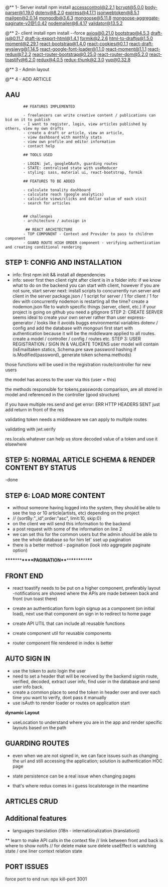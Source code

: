 @\*\* 1- Server install npm install accesscontrol@2.2.1 bcrypt@5.0.0 body-parser@1.19.0 dotenv@8.2.0 express@4.17.1 jsonwebtoken@8.5.1 mailgen@2.0.14 mongodb@3.6.3 mongoose@5.11.8 mongoose-aggregate-paginate-v2@1.0.42 nodemailer@6.4.17 validator@13.5.2

@\*\* 2- client install npm install --force axios@0.21.0 bootstrap@4.5.3 draft-js@0.11.7 draft-js-export-html@1.4.1 formik@2.2.6 html-to-draftjs@1.5.0 moment@2.29.1 react-bootstrap@1.4.0 react-cookies@0.1.1 react-draft-wysiwyg@1.14.5 react-google-font-loader@1.1.0 react-moment@1.1.1 react-redux@7.2.2 react-router-bootstrap@0.25.0 react-router-dom@5.2.0 react-toastify@6.2.0 redux@4.0.5 redux-thunk@2.3.0 yup@0.32.8

@\*\* 3 - Admin layout

@\*\* 4 - ADD ARTICLE

## AAU

            ## FEATURES IMPLEMENTED

            - freelancers can write creative content / publications can bid on it to publish
            - I want to register, login, view articles published by others, view my own drafts
            - create a draft or article, view an article,
            - view dashboard with monthly stats
            - view own profile and editor information
            - contact help

            ## TOOLS USED

            - LOGIN: jwt, googleOAuth, guarding routes
            - STATE: centralised state with useReducer
            - styling: sass, material ui, react-bootstrap, formik

            ## FEATURES TO BE ADDED

            - calculate tonality dashboard
            - calculate reach (google analytics)
            - calculate views/clicks and dollar value of each visit
            - search for articles


            ## challenges
            - architecture / autosign in

             ## REACT ARCHITECTURE
            - TOP COMPONENT - Context and Provider to pass to children component
            - GUARD ROUTE HIGH ORDER component - verifying authentication and creating conditional rendering

## STEP 1: CONFIG AND INSTALLATION

- info: first npm init && install all dependencies
- info: sever first then client right after client is in a folder
  info: if we know what to do on the backend you can start with client, however if you are not sure, start server
  next: install scripts to concurrently run server and client in the server package.json / 1 script for server / 1 for client / 1 for dev with concurrently
  nodemon is restarting all the time? create a nodemon.json file to watch specific things (server, client, etc.)
  if your project is going on github you need a gitignore
  STEP 2: CREATE SERVER
  seems ideal to create your own server rather than user express-generator / looks like it avoids buggs
  environmental variables dotenv / config and add the database with mongouri
  first start with authentication because it will be the middleware applied to all routes.
  create a model / controller / config / routes etc.
  STEP 3: USER REGISTRATION / SIGN IN & VALIDATE TOKENS
  user model will contain (isEmailtaken statics, Schema.pre save password hashing if is.Modified(password), generate token schema.methods)

those functions will be used in the registration route/controller for new users

the model has access to the user via this (user = this)

the methods responsible for tokens,passwords comparison, are all stored in model and referenced in the controller (good structure)

if you have multiple res.send and get error: ERR HTTP HEADERS SENT just add return in front of the res

validating token needs a middleware we can apply to multiple routes

validating with jwt.verify

res.locals.whatever can help us store decoded value of a token and use it elsewhere

## STEP 5: NORMAL ARTICLE SCHEMA & RENDER CONTENT BY STATUS

-done

## STEP 6: LOAD MORE CONTENT

- without someone having logged into the system, they should be able to see the top or 10 article(artists, etc) depending on the project
- // {sortBy:"\_id",order:"asc", limit:10, skip:0}
- on the client we will send this information to the backend
- a post request with some of the information on line 2
- we can set this for the common users but the admin should be able to see the whole database so for him let' sset up pagination
- there is a better method - pagination (look into aggregate paginate option)

**\*\*\*\***\*\*\***\*\*\*\***PAGINATION**\*\***\*\***\*\***\***\*\***\*\***\*\***

## FRONT END

- react toastify needs to be put on a higher component, preferably layout
  -notifications are showed where the APIs are made between back and front (run toast there)

- create an authentication form login signup as a component (on initial load), next use that component on sign in to redirect to home page
- create API UTIL that can include all reusable functions
- create component util for reusable components
- router component file rendered in index is better

## AUTO SIGN IN

- use the token to auto login the user
- need to set a header that will be received by the backend signin route, verified, decoded, extract user info, find user in the database and send user info back.
- create a common place to send the token in header over and over each time you want to verify, dont pass it manually
- use isAuth to render loader or routes on application start

**dynamic Layout**

- useLocation to understand where you are in the app and render specific layouts based on the path

## GUARDING ROUTES

- even when we are not signed in, we can face issues such as changing the url and still accessing the application; solution is authentication HOC page

- state persistence can be a real issue when changing pages
- that's where redux comes in i guess localstorage in the meantime

## ARTICLES CRUD

## Additional features

- languages translation (i18n - internationalization (translation))

\*\* learn to make API calls in the context file
// link between front and back is where to show notifs
// for delete make sure delete useEffect is watching state / one liner context relation state

## PORT ISSUES

force port to end run: npx kill-port 3001
